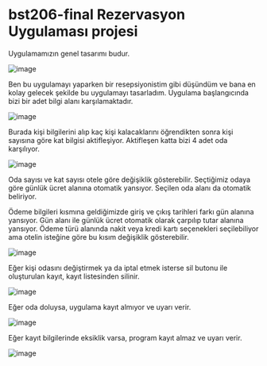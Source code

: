 # bst206-final Rezervasyon Uygulaması projesi
Uygulamamızın genel tasarımı budur.

![image](https://github.com/umutcanozer/Rezervasyon-Uygulamasi/assets/102672243/7a47510c-9287-4d06-8c0e-523a29c30233)


Ben bu uygulamayı yaparken bir resepsiyonistim gibi düşündüm ve bana en kolay gelecek şekilde bu uygulamayı tasarladım. Uygulama başlangıcında bizi bir adet bilgi alanı karşılamaktadır. 

![image](https://github.com/umutcanozer/Rezervasyon-Uygulamasi/assets/102672243/ba5ecaeb-6e23-49b4-b393-03c91651c3f5)

Burada kişi bilgilerini alıp kaç kişi kalacaklarını öğrendikten sonra kişi sayısına göre kat bilgisi aktifleşiyor. Aktifleşen katta bizi 4 adet oda karşılıyor. 

![image](https://github.com/umutcanozer/Rezervasyon-Uygulamasi/assets/102672243/20545d97-130d-45f4-a6c1-6cd966a45443)

Oda sayısı ve kat sayısı otele göre değişiklik gösterebilir. Seçtiğimiz odaya göre günlük ücret alanına otomatik yansıyor. Seçilen oda alanı da otomatik beliriyor. 


Ödeme bilgileri kısmına geldiğimizde giriş ve çıkış tarihleri farkı gün alanına yansıyor. Gün alanı ile günlük ücret otomatik olarak çarpılıp tutar alanına yansıyor. Ödeme türü alanında nakit veya kredi kartı seçenekleri seçilebiliyor ama otelin isteğine göre bu kısım değişiklik gösterebilir.

![image](https://github.com/umutcanozer/Rezervasyon-Uygulamasi/assets/102672243/5196b398-f4e8-493b-aba4-660df0bc8c49)



Eğer kişi odasını değiştirmek ya da iptal etmek isterse sil butonu ile oluşturulan kayıt, kayıt listesinden silinir.

![image](https://github.com/umutcanozer/Rezervasyon-Uygulamasi/assets/102672243/beba077d-a8a0-4c73-94b5-02b6bf485595)


Eğer oda doluysa, uygulama kayıt almıyor ve uyarı verir.

![image](https://github.com/umutcanozer/Rezervasyon-Uygulamasi/assets/102672243/c9758cbc-4760-474e-84b6-4159c98c00fa)


Eğer kayıt bilgilerinde eksiklik varsa, program kayıt almaz ve uyarı verir.

 ![image](https://github.com/umutcanozer/Rezervasyon-Uygulamasi/assets/102672243/83638c80-b7f8-49b5-8eb8-a201cd500f78)


